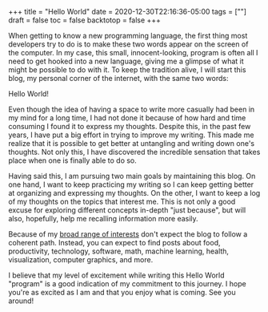 +++
title = "Hello World"
date = 2020-12-30T22:16:36-05:00
tags = [""]
draft = false
toc = false
backtotop = false
+++

When getting to know a new programming language, the first thing most developers try to do is to make these two words appear on the screen of the computer. In my case, this small, innocent-looking, program is often all I need to get hooked into a new language, giving me a glimpse of what it might be possible to do with it. To keep the tradition alive, I will start this blog, my personal corner of the internet, with the same two words:

Hello World!

Even though the idea of having a space to write more casually had been in my mind for a long time, I had not done it because of how hard and time consuming I found it to express my thoughts. Despite this, in the past few years, I have put a big effort in trying to improve my writing. This made me realize that it is possible to get better at untangling and writing down one's thoughts. Not only this, I have discovered the incredible sensation that takes place when one is finally able to do so.

Having said this, I am pursuing two main goals by maintaining this blog. On one hand, I want to keep practicing my writing so I can keep getting better at organizing and expressing my thoughts. On the other, I want to keep a log of my thoughts on the topics that interest me. This is not only a good excuse for exploring different concepts in-depth "just because", but will also, hopefully, help me recalling information more easily.

Because of my [broad range of interests](https://www.notion.so/My-Bio-5703274f1d384f1891259293bbb261d5) don't expect the blog to follow a coherent path. Instead, you can expect to find posts about food, productivity, technology, software, math, machine learning, health, visualization, computer graphics, and more.

I believe that my level of excitement while writing this Hello World "program" is a good indication of my commitment to this journey. I hope you're as excited as I am and that you enjoy what is coming. See you around!
